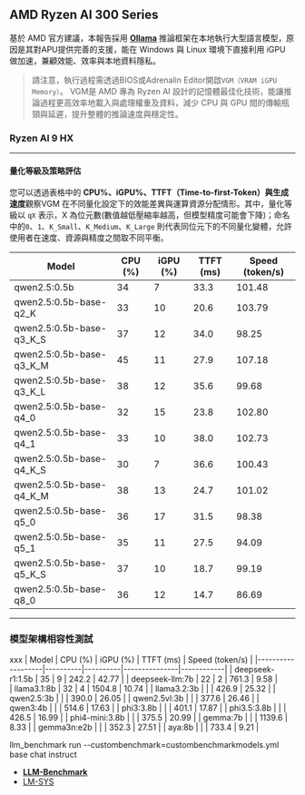 ## AMD Ryzen AI 300 Series

基於 AMD 官方建議，本報告採用 [**Ollama**](https://ollama.com/) 推論框架在本地執行大型語言模型，原因是其對APU提供完善的支援，能在 Windows 與 Linux 環境下直接利用 iGPU 做加速，兼顧效能、效率與本地資料隱私。

> 請注意，執行過程需透過BIOS或Adrenalin Editor開啟`VGM（VRAM iGPU Memory）`。 VGM是 AMD 專為 Ryzen AI 設計的記憶體最佳化技術，能讓推論過程更高效率地載入與處理權重及資料，減少 CPU 與 GPU 間的傳輸瓶頸與延遲，提升整體的推論速度與穩定性。

### Ryzen AI 9 HX

---

#### 量化等級及策略評估

您可以透過表格中的 **CPU%、iGPU%、TTFT（Time-to-first-Token）**與**生成速度**觀察VGM 在不同量化設定下的效能差異與運算資源分配情形。其中，量化等級以 `qX` 表示，X 為位元數(數值越低壓縮率越高，但模型精度可能會下降)；命名中的`0`、`1`、`K_Small`、`K_Medium`、`K_Large` 則代表同位元下的不同量化變體，允許使用者在速度、資源與精度之間取不同平衡。

  | Model                         |  CPU (%) | iGPU (%) |  TTFT (ms) |  Speed (token/s)  |
  |-------------------------------|----------|----------|---------------|------------|
  | qwen2.5:0.5b                  |    34    |    7     |        33.3   | 101.48     |
  | qwen2.5:0.5b-base-q2_K        |    33    |   10     |        20.6   | 103.79     |
  | qwen2.5:0.5b-base-q3_K_S      |    37    |   12     |        34.0   |  98.25     |
  | qwen2.5:0.5b-base-q3_K_M      |    45    |   11     |        27.9   | 107.18     |  
  | qwen2.5:0.5b-base-q3_K_L      |    38    |   12     |        35.6   |  99.68     |
  | qwen2.5:0.5b-base-q4_0        |    32    |   15     |        23.8   | 102.80     |
  | qwen2.5:0.5b-base-q4_1        |    33    |   10     |        38.0   | 102.73     |
  | qwen2.5:0.5b-base-q4_K_S      |    30    |    7     |        36.6   | 100.43     |
  | qwen2.5:0.5b-base-q4_K_M      |    38    |   13     |        24.7   | 101.02     |
  | qwen2.5:0.5b-base-q5_0        |    36    |   17     |        31.5   |  98.38     |
  | qwen2.5:0.5b-base-q5_1        |    35    |   11     |        27.5   |  94.09     |
  | qwen2.5:0.5b-base-q5_K_S      |    37    |   10     |        18.7   |  99.19     |
  | qwen2.5:0.5b-base-q8_0        |    36    |   12     |        14.7   |  86.69     |

---

### 模型架構相容性測試

xxx 
  | Model             |  CPU (%) | iGPU (%) |  TTFT (ms) |  Speed (token/s)  |
  |-------------------|----------|----------|---------------|------------|
  | deepseek-r1:1.5b  |  35      |   9      | 242.2         |  42.77     | 
  | deepseek-llm:7b   |  22      |   2      | 761.3         |  9.58      |  
  | llama3.1:8b       |  32      |   4      | 1504.8        | 10.74      |
  | llama3.2:3b       |          |          | 426.9         | 25.32      |
  | qwen2.5:3b        |          |          | 390.0         | 26.05      |
  | qwen2.5vl:3b      |          |          | 377.6         | 26.46      |
  | qwen3:4b          |          |          | 514.6         | 17.63      |
  | phi3:3.8b         |          |          | 401.1         | 17.87      |
  | phi3.5:3.8b       |          |          | 426.5         | 16.99      |
  | phi4-mini:3.8b    |          |          | 375.5         | 20.99      |
  | gemma:7b          |          |          | 1139.6        | 8.33       |
  | gemma3n:e2b       |          |          | 352.3         | 27.51      |
  | aya:8b            |          |          | 733.4         | 9.21       |

llm_benchmark run --custombenchmark=custombenchmarkmodels.yml
base chat instruct
* [**LLM-Benchmark**](https://llm.aidatatools.com/)
* [LM-SYS](https://github.com/lm-sys/FastChat/tree/main/fastchat/llm_judge)

